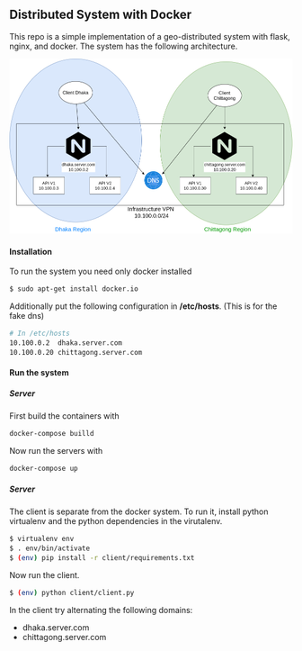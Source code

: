 ## Distributed System with Docker

This repo is a simple implementation of a geo-distributed system with flask, nginx, and docker. The system has the following architecture.

![Geo distributed system](./architecture.png)

#### Installation

To run the system you need only docker installed

```bash
$ sudo apt-get install docker.io
```

Additionally put the following configuration in **/etc/hosts**. (This is for the fake dns)

```bash
# In /etc/hosts
10.100.0.2  dhaka.server.com
10.100.0.20 chittagong.server.com
```

#### Run the system

##### Server

First build the containers with

```bash
docker-compose builld
```

Now run the servers with

```bash
docker-compose up
```

##### Server

The client is separate from the docker system. To run it, install python virtualenv and the python dependencies in the virutalenv.

```bash
$ virtualenv env
$ . env/bin/activate 
$ (env) pip install -r client/requirements.txt
```

Now run the client.

```bash
$ (env) python client/client.py
```

In the client try alternating the following domains:
* dhaka.server.com
* chittagong.server.com